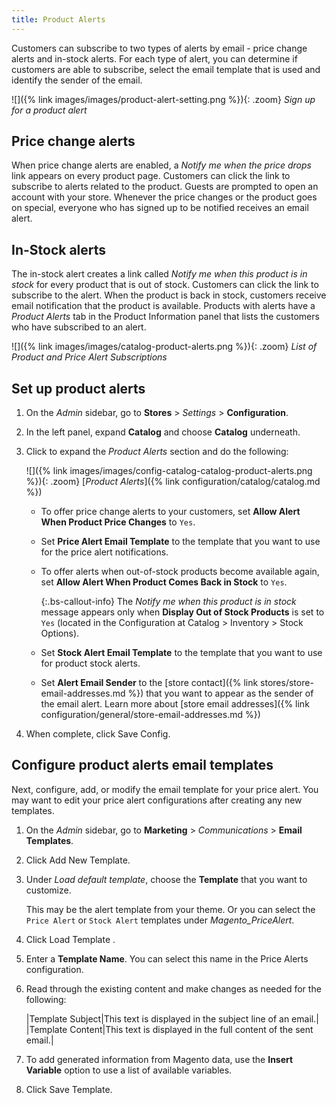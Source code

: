 ```yaml
---
title: Product Alerts
---
```


Customers can subscribe to two types of alerts by email - price change alerts and in-stock alerts. For each type of alert, you can determine if customers are able to subscribe, select the email template that is used and identify the sender of the email.

![]({% link images/images/product-alert-setting.png %}){: .zoom}
_Sign up for a product alert_

## Price change alerts

When price change alerts are enabled, a _Notify me when the price drops_ link appears on every product page. Customers can click the link to subscribe to alerts related to the product. Guests are prompted to open an account with your store. Whenever the price changes or the product goes on special, everyone who has signed up to be notified receives an email alert.

## In-Stock alerts

The in-stock alert creates a link called _Notify me when this product is in stock_ for every product that is out of stock. Customers can click the link to subscribe to the alert. When the product is back in stock, customers receive email notification that the product is available. Products with alerts have a _Product Alerts_ tab in the Product Information panel that lists the customers who have subscribed to an alert.

![]({% link images/images/catalog-product-alerts.png %}){: .zoom}
_List of Product and Price Alert Subscriptions_

## Set up product alerts

1. On the _Admin_ sidebar, go to **Stores** > _Settings_ > **Configuration**.

1. In the left panel, expand **Catalog** and choose **Catalog** underneath.

1. Click to expand the _Product Alerts_ section and do the following:

    ![]({% link images/images/config-catalog-catalog-product-alerts.png %}){: .zoom}
    [_Product Alerts_]({% link configuration/catalog/catalog.md %})

    - To offer price change alerts to your customers, set **Allow Alert When Product Price Changes** to `Yes`.

    - Set **Price Alert Email Template** to the template that you want to use for the price alert notifications.

    - To offer alerts when out-of-stock products become available again, set **Allow Alert When Product Comes Back in Stock** to `Yes`.

      {:.bs-callout-info}
      The _Notify me when this product is in stock_ message appears only when **Display Out of Stock Products** is set to `Yes` (located in the Configuration at Catalog > Inventory > Stock Options).

    - Set **Stock Alert Email Template** to the template that you want to use for product stock alerts.

    - Set **Alert Email Sender** to the [store contact]({% link stores/store-email-addresses.md %}) that you want to appear as the sender of the email alert. Learn more about [store email addresses]({% link  configuration/general/store-email-addresses.md %})

1. When complete, click <span class="btn">Save Config</span>.

## Configure product alerts email templates

Next, configure, add, or modify the email template for your price alert. You may want to edit your price alert configurations after creating any new templates.

1. On the _Admin_ sidebar, go to **Marketing** > _Communications_ > **Email Templates**.

1. Click <span class="btn">Add New Template</span>.

1. Under _Load default template_, choose the **Template** that you want to customize.

   This may be the alert template from your theme. Or you can select the `Price Alert` or `Stock Alert` templates under _Magento_PriceAlert_.

1. Click <span class="btn"> Load Template </span>.

1. Enter a **Template Name**. You can select this name in the Price Alerts configuration.

1. Read through the existing content and make changes as needed for the following:

   |Template Subject|This text is displayed in the subject line of an email.|
   |Template Content|This text is displayed in the full content of the sent email.|

1. To add generated information from Magento data, use the **Insert Variable** option to use a list of available variables.

1. Click <span class="btn">Save Template</span>.
